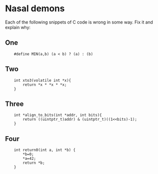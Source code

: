 # Nasal demons

Each of the following snippets of C code is wrong in some way. Fix it and explain why:

## One
```
    #define MIN(a,b) (a < b) ? (a) : (b)
```

## Two
```
    int xto3(volatile int *x){
        return *x * *x * *x;
    }
```

## Three

```
    int *align_to_bits(int *addr, int bits){
        return ((uintptr_t)addr) & (uintptr_t)((1<<bits)-1);
    }
```

## Four
```
    int return0(int a, int *b) {
        *b=0;
        *a=42;
        return *b;
    }
```
